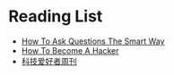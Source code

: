 # Reading List

- [How To Ask Questions The Smart Way](http://www.catb.org/~esr/faqs/smart-questions.html)
- [How To Become A Hacker](http://www.catb.org/~esr/faqs/hacker-howto.html)
- [科技爱好者周刊](https://github.com/keepwow/weekly)
